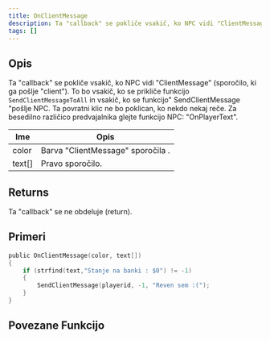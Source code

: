 ```yaml
---
title: OnClientMessage
description: Ta "callback" se pokliče vsakič, ko NPC vidi "ClientMessage"
tags: []
---
```


## Opis

Ta "callback" se pokliče vsakič, ko NPC vidi "ClientMessage" (sporočilo, ki ga pošlje "client"). To bo vsakič, ko se prikliče funkcijo `SendClientMessageToAll` in vsakič, ko se funkcijo" SendClientMessage "pošlje NPC. Ta povratni klic ne bo poklican, ko nekdo nekaj reče. Za besedilno različico predvajalnika glejte funkcijo NPC: "OnPlayerText".

| Ime    | Opis                                 |
| ------ | ------------------------------------ |
| color  | Barva "ClientMessage" sporočila .    |
| text[] | Pravo sporočilo.                     |

## Returns

Ta "callback" se ne obdeluje (return).

## Primeri

```c
public OnClientMessage(color, text[])
{
    if (strfind(text,"Stanje na banki : $0") != -1)
    {
        SendClientMessage(playerid, -1, "Reven sem :(");
    }
}
```

## Povezane Funkcijo
